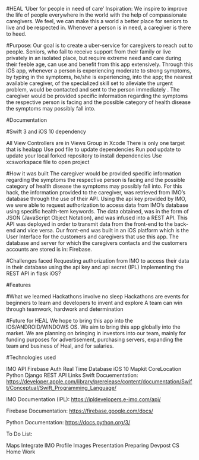 #HEAL
‘Uber for people in need of care’
Inspiration:
We inspire to improve the life of people everywhere in the world with the help of compassionate caregivers. We feel, we can make this a world a better place for seniors to live and be respected in. Whenever a person is in need, a caregiver is there to heed.
 
#Purpose:
Our goal is to create a uber-service for caregivers to reach out to people.
Seniors, who fail to receive support from their family or live privately in an isolated place, but require extreme need and care during their feeble age, can use and benefit from this app extensively. Through this iOS app, whenever a person is experiencing moderate to strong symptoms, by typing in the symptoms, he/she is experiencing, into the app; the nearest available caregiver, of the specialized skill set to alleviate the urgent problem, would be contacted and sent to the person immediately . The caregiver would be provided specific information regarding the symptoms the respective person is facing and the possible category of health disease the symptoms may possibly fall into. 
   
#Documentation

#Swift 3 and iOS 10 dependency

All View Controllers are in Views Group in Xcode
There is only one target that is healapp
Use pod file to update dependencies
Run pod update to update your local forked repository to install dependencies
Use xcsworkspace file to open project

 

#How it was built
The caregiver would be provided specific information regarding the symptoms the respective person is facing and the possible category of health disease the symptoms may possibly fall into. For this hack, the information provided to the caregiver, was retrieved from IMO’s database through the use of their API. Using the api key provided by IMO, we were able to request authorization to access data from IMO’s database using specific health-tem keywords. The data obtained, was in the form of JSON (JavaScript Object Notation), and was infused into a REST API. This API was deployed in order to transmit data from the front-end to the back-end and vice versa. Our front-end was built in an iOS platform which is the User Interface for the customers and caregivers that use this app. The database and server for which the caregivers contacts and the customers accounts are stored is in: Firebase.     

#Challenges faced
Requesting authorization from IMO to access their data in their database using the api key and api secret (IPL)
Implementing the REST API in flask
iOS?

#Features

#What we learned
Hackathons involve no sleep
Hackathons are events for beginners to learn and developers to invent and explore
A team can win through teamwork, hardwork and determination


#Future for HEAL
We hope to bring this app into the IOS/ANDROID/WINDOWS OS. We aim to bring this app globally into the market. We are planning on bringing in investors into our team, mainly for funding purposes for advertisement, purchasing servers, expanding the team and business of Heal, and for salaries.

#Technologies used

IMO API
Firebase
Auth
Real Time Database
iOS 10
Mapkit
CoreLocation
Python
Django
REST API
Links
Swift Docuementation: https://developer.apple.com/library/prerelease/content/documentation/Swift/Conceptual/Swift_Programming_Language/

IMO Documentation (IPL):
https://ipldevelopers.e-imo.com/api/

Firebase Documentation:
https://firebase.google.com/docs/

Python Documentation:
https://docs.python.org/3/

To Do List:

Maps
Integrate IMO
Profile Images
Presentation
Preparing Devpost
CS Home Work


